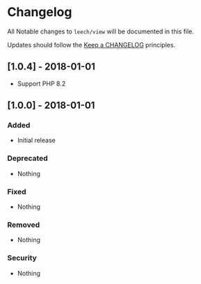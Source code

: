 # Changelog #

All Notable changes to `leech/view` will be documented in this file.

Updates should follow the [Keep a CHANGELOG](http://keepachangelog.com/) principles.

## [1.0.4] - 2018-01-01 ##
- Support PHP 8.2

## [1.0.0] - 2018-01-01 ##

### Added ###
- Initial release

### Deprecated ###
- Nothing

### Fixed ###
- Nothing

### Removed ###
- Nothing

### Security ###
- Nothing
